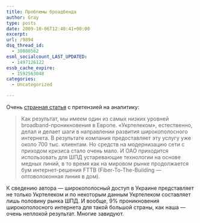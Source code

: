 ```yaml
---
title: Проблемы броадбенда
author: Gray
type: posts
date: 2009-10-06T12:40:41+00:00
excerpt:
url: /9894
dsq_thread_id:
  - 38080562
esml_socialcount_LAST_UPDATED:
  - 1497126122
essb_cache_expire:
  - 1592563048
categories:
  - Uncategorized

---
```








Очень [странная статья][1] с претензией на аналитику:

> Как результат, мы имеем один из самых низких уровней broadband-проникновения в Европе. «Укртелеком», естественно, делал и делает шаги в направлении развития широкополосного интернета. В результате компания предоставляет эту услугу уже около 700 тыс. клиентам. Но средств на модернизацию сети с приходом кризиса стало очень мало. И ОАО приходится использовать для ШПД устаревающие технологии на основе медных линий, в то время как на мировом рынке продолжается бум интернет-решения FTTB (Fiber-To-The-Building — оптоволоконная линия в дом).

К сведению автора &#8212; широкополосный доступ в Украине представляет не только Укртелеком и по некоторым данным Укртелеком составляет лишь половину рынка ШПД. И вообще, 9% проникновения широкополосного интернета для такой большой страны, как наша &#8212; очень неплохой результат. Многие завидуют.

 [1]: http://eizvestia.com/markets/full/4182835